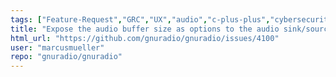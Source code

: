 ```yaml
---
tags: ["Feature-Request","GRC","UX","audio","c-plus-plus","cybersecurity","dsp","enhancement","gnu","gnuradio","hacktoberfest","python","radio","sdr","wireless"]
title: "Expose the audio buffer size as options to the audio sink/source blocks"
html_url: "https://github.com/gnuradio/gnuradio/issues/4100"
user: "marcusmueller"
repo: "gnuradio/gnuradio"
---
```


